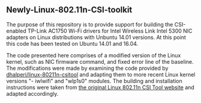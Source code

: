 ## Newly-Linux-802.11n-CSI-toolkit

The purpose of this repository is to provide support for building the CSI-enabled TP-Link AC1750 Wi-Fi drivers for Intel Wireless Link Intel 5300 NIC adapters on Linux distributions with Unbuntu 14.01 versions. At this point this code has been tested on Ubuntu 14.01 and 16.04.

The code presented here comprises of a modified version of the Linux kernel, such as NIC firmware command, and fixed error line of the baseline. The modifications were made by examining the code provided by [dhalperi/linux-80211n-csitool](https://github.com/dhalperi/linux-80211n-csitool) and adapting them to more recent Linux kernel versions "- iwlwifi" and "wlp1s0" modules. The building and installation instructions were taken from [the original Linux 802.11n CSI Tool website](https://dhalperi.github.io/linux-80211n-csitool/) and adapted accordingly.
